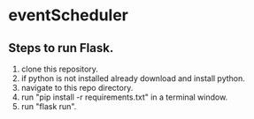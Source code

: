 # eventScheduler
## Steps to run Flask.
1. clone this repository.
2. if python is not installed already download and install python.
3. navigate to this repo directory.
4. run "pip install -r requirements.txt" in a terminal window.
5. run "flask run".
